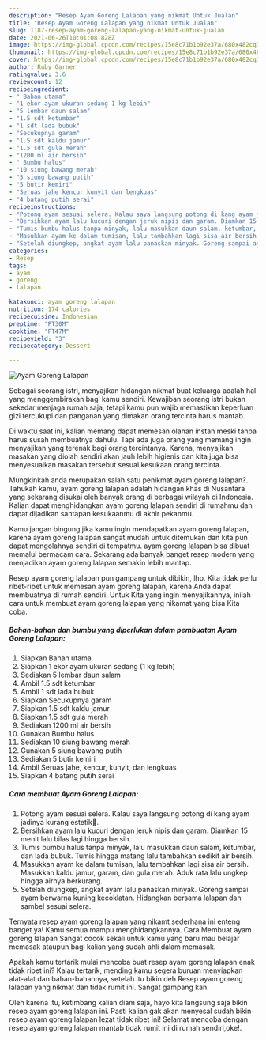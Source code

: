 ```yaml
---
description: "Resep Ayam Goreng Lalapan yang nikmat Untuk Jualan"
title: "Resep Ayam Goreng Lalapan yang nikmat Untuk Jualan"
slug: 1187-resep-ayam-goreng-lalapan-yang-nikmat-untuk-jualan
date: 2021-06-26T10:01:08.828Z
image: https://img-global.cpcdn.com/recipes/15e8c71b1b92e37a/680x482cq70/ayam-goreng-lalapan-foto-resep-utama.jpg
thumbnail: https://img-global.cpcdn.com/recipes/15e8c71b1b92e37a/680x482cq70/ayam-goreng-lalapan-foto-resep-utama.jpg
cover: https://img-global.cpcdn.com/recipes/15e8c71b1b92e37a/680x482cq70/ayam-goreng-lalapan-foto-resep-utama.jpg
author: Ruby Garner
ratingvalue: 3.6
reviewcount: 12
recipeingredient:
- " Bahan utama"
- "1 ekor ayam ukuran sedang 1 kg lebih"
- "5 lembar daun salam"
- "1.5 sdt ketumbar"
- "1 sdt lada bubuk"
- "Secukupnya garam"
- "1.5 sdt kaldu jamur"
- "1.5 sdt gula merah"
- "1200 ml air bersih"
- " Bumbu halus"
- "10 siung bawang merah"
- "5 siung bawang putih"
- "5 butir kemiri"
- "Seruas jahe kencur kunyit dan lengkuas"
- "4 batang putih serai"
recipeinstructions:
- "Potong ayam sesuai selera. Kalau saya langsung potong di kang ayam jadinya kurang estetik😬."
- "Bersihkan ayam lalu kucuri dengan jeruk nipis dan garam. Diamkan 15 menit lalu bilas lagi hingga bersih."
- "Tumis bumbu halus tanpa minyak, lalu masukkan daun salam, ketumbar, dan lada bubuk. Tumis hingga matang lalu tambahkan sedikit air bersih."
- "Masukkan ayam ke dalam tumisan, lalu tambahkan lagi sisa air bersih. Masukkan kaldu jamur, garam, dan gula merah. Aduk rata lalu ungkep hingga airnya berkurang."
- "Setelah diungkep, angkat ayam lalu panaskan minyak. Goreng sampai ayam berwarna kuning kecoklatan. Hidangkan bersama lalapan dan sambel sesuai selera."
categories:
- Resep
tags:
- ayam
- goreng
- lalapan

katakunci: ayam goreng lalapan 
nutrition: 174 calories
recipecuisine: Indonesian
preptime: "PT30M"
cooktime: "PT47M"
recipeyield: "3"
recipecategory: Dessert

---
```



![Ayam Goreng Lalapan](https://img-global.cpcdn.com/recipes/15e8c71b1b92e37a/680x482cq70/ayam-goreng-lalapan-foto-resep-utama.jpg)

Sebagai seorang istri, menyajikan hidangan nikmat buat keluarga adalah hal yang menggembirakan bagi kamu sendiri. Kewajiban seorang istri bukan sekedar menjaga rumah saja, tetapi kamu pun wajib memastikan keperluan gizi tercukupi dan panganan yang dimakan orang tercinta harus mantab.

Di waktu  saat ini, kalian memang dapat memesan olahan instan meski tanpa harus susah membuatnya dahulu. Tapi ada juga orang yang memang ingin menyajikan yang terenak bagi orang tercintanya. Karena, menyajikan masakan yang diolah sendiri akan jauh lebih higienis dan kita juga bisa menyesuaikan masakan tersebut sesuai kesukaan orang tercinta. 



Mungkinkah anda merupakan salah satu penikmat ayam goreng lalapan?. Tahukah kamu, ayam goreng lalapan adalah hidangan khas di Nusantara yang sekarang disukai oleh banyak orang di berbagai wilayah di Indonesia. Kalian dapat menghidangkan ayam goreng lalapan sendiri di rumahmu dan dapat dijadikan santapan kesukaanmu di akhir pekanmu.

Kamu jangan bingung jika kamu ingin mendapatkan ayam goreng lalapan, karena ayam goreng lalapan sangat mudah untuk ditemukan dan kita pun dapat mengolahnya sendiri di tempatmu. ayam goreng lalapan bisa dibuat memalui bermacam cara. Sekarang ada banyak banget resep modern yang menjadikan ayam goreng lalapan semakin lebih mantap.

Resep ayam goreng lalapan pun gampang untuk dibikin, lho. Kita tidak perlu ribet-ribet untuk memesan ayam goreng lalapan, karena Anda dapat membuatnya di rumah sendiri. Untuk Kita yang ingin menyajikannya, inilah cara untuk membuat ayam goreng lalapan yang nikamat yang bisa Kita coba.

<!--inarticleads1-->

##### Bahan-bahan dan bumbu yang diperlukan dalam pembuatan Ayam Goreng Lalapan:

1. Siapkan  Bahan utama
1. Siapkan 1 ekor ayam ukuran sedang (1 kg lebih)
1. Sediakan 5 lembar daun salam
1. Ambil 1.5 sdt ketumbar
1. Ambil 1 sdt lada bubuk
1. Siapkan Secukupnya garam
1. Siapkan 1.5 sdt kaldu jamur
1. Siapkan 1.5 sdt gula merah
1. Sediakan 1200 ml air bersih
1. Gunakan  Bumbu halus
1. Sediakan 10 siung bawang merah
1. Gunakan 5 siung bawang putih
1. Sediakan 5 butir kemiri
1. Ambil Seruas jahe, kencur, kunyit, dan lengkuas
1. Siapkan 4 batang putih serai




<!--inarticleads2-->

##### Cara membuat Ayam Goreng Lalapan:

1. Potong ayam sesuai selera. Kalau saya langsung potong di kang ayam jadinya kurang estetik😬.
1. Bersihkan ayam lalu kucuri dengan jeruk nipis dan garam. Diamkan 15 menit lalu bilas lagi hingga bersih.
1. Tumis bumbu halus tanpa minyak, lalu masukkan daun salam, ketumbar, dan lada bubuk. Tumis hingga matang lalu tambahkan sedikit air bersih.
1. Masukkan ayam ke dalam tumisan, lalu tambahkan lagi sisa air bersih. Masukkan kaldu jamur, garam, dan gula merah. Aduk rata lalu ungkep hingga airnya berkurang.
1. Setelah diungkep, angkat ayam lalu panaskan minyak. Goreng sampai ayam berwarna kuning kecoklatan. Hidangkan bersama lalapan dan sambel sesuai selera.




Ternyata resep ayam goreng lalapan yang nikamt sederhana ini enteng banget ya! Kamu semua mampu menghidangkannya. Cara Membuat ayam goreng lalapan Sangat cocok sekali untuk kamu yang baru mau belajar memasak ataupun bagi kalian yang sudah ahli dalam memasak.

Apakah kamu tertarik mulai mencoba buat resep ayam goreng lalapan enak tidak ribet ini? Kalau tertarik, mending kamu segera buruan menyiapkan alat-alat dan bahan-bahannya, setelah itu bikin deh Resep ayam goreng lalapan yang nikmat dan tidak rumit ini. Sangat gampang kan. 

Oleh karena itu, ketimbang kalian diam saja, hayo kita langsung saja bikin resep ayam goreng lalapan ini. Pasti kalian gak akan menyesal sudah bikin resep ayam goreng lalapan lezat tidak ribet ini! Selamat mencoba dengan resep ayam goreng lalapan mantab tidak rumit ini di rumah sendiri,oke!.

